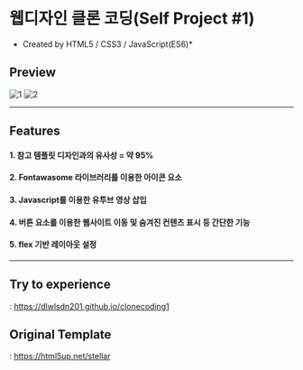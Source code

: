 # 웹디자인 클론 코딩(Self Project #1)
  * Created by HTML5 / CSS3 / JavaScript(ES6)*

## **Preview**
![1](https://user-images.githubusercontent.com/53039583/108165240-91e76b00-7135-11eb-831b-7165443db997.png)
![2](https://user-images.githubusercontent.com/53039583/108165249-94e25b80-7135-11eb-91cd-1cc14660409e.png)

---

## **Features**
####  1. 참고 템플릿 디자인과의 유사성 = 약 95%
####  2. Fontawasome 라이브러리를 이용한 아이콘 요소
####  3. Javascript를 이용한 유투브 영상 삽입
####  4. 버튼 요소를 이용한 웹사이트 이동 및 숨겨진 컨텐츠 표시 등 간단한 기능 
####  5. flex 기반 레이아웃 설정  

---

## **Try to experience**
  : https://dlwlsdn201.github.io/clonecoding1
  
## **Original Template**
  : https://html5up.net/stellar

